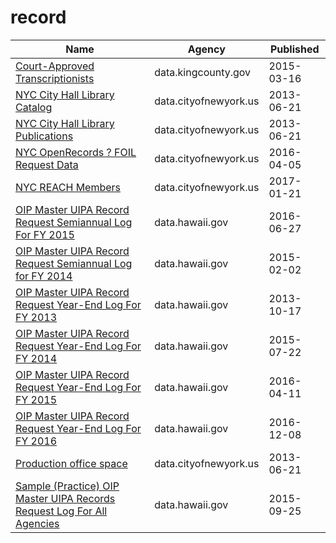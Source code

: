 # record

Name | Agency | Published
---- | ---- | ---------
[Court-Approved Transcriptionists](../datasets/bdjj-5xue.md) | data.kingcounty.gov | 2015-03-16
[NYC City Hall Library Catalog](../datasets/gysc-yn4h.md) | data.cityofnewyork.us | 2013-06-21
[NYC City Hall Library Publications](../datasets/ei8e-zggc.md) | data.cityofnewyork.us | 2013-06-21
[NYC OpenRecords ? FOIL Request Data](../datasets/9m35-jch2.md) | data.cityofnewyork.us | 2016-04-05
[NYC REACH Members](../datasets/7btz-mnc8.md) | data.cityofnewyork.us | 2017-01-21
[OIP Master UIPA Record Request Semiannual Log For FY 2015](../datasets/mn4j-jmba.md) | data.hawaii.gov | 2016-06-27
[OIP Master UIPA Record Request Semiannual Log for FY 2014](../datasets/3ehz-vfp2.md) | data.hawaii.gov | 2015-02-02
[OIP Master UIPA Record Request Year-End Log For FY 2013](../datasets/7dxn-jvme.md) | data.hawaii.gov | 2013-10-17
[OIP Master UIPA Record Request Year-End Log For FY 2014](../datasets/2vfn-s87v.md) | data.hawaii.gov | 2015-07-22
[OIP Master UIPA Record Request Year-End Log For FY 2015](../datasets/gf4v-varx.md) | data.hawaii.gov | 2016-04-11
[OIP Master UIPA Record Request Year-End Log For FY 2016](../datasets/at3y-6tbt.md) | data.hawaii.gov | 2016-12-08
[Production office space](../datasets/bvna-6j7v.md) | data.cityofnewyork.us | 2013-06-21
[Sample (Practice) OIP Master UIPA Records Request Log For All Agencies](../datasets/c4r6-wq6h.md) | data.hawaii.gov | 2015-09-25

